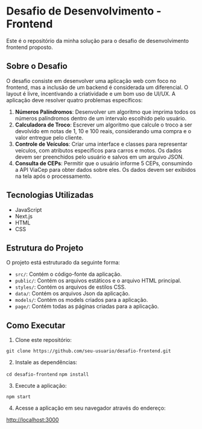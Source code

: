 # Desafio de Desenvolvimento - Frontend

Este é o repositório da minha solução para o desafio de desenvolvimento frontend proposto.

## Sobre o Desafio

O desafio consiste em desenvolver uma aplicação web com foco no frontend, mas a inclusão de um backend é considerada um diferencial. O layout é livre, incentivando a criatividade e um bom uso de UI/UX. A aplicação deve resolver quatro problemas específicos:

1. **Números Palíndromos**: Desenvolver um algoritmo que imprima todos os números palíndromos dentro de um intervalo escolhido pelo usuário.
2. **Calculadora de Troco**: Escrever um algoritmo que calcule o troco a ser devolvido em notas de 1, 10 e 100 reais, considerando uma compra e o valor entregue pelo cliente.
3. **Controle de Veículos**: Criar uma interface e classes para representar veículos, com atributos específicos para carros e motos. Os dados devem ser preenchidos pelo usuário e salvos em um arquivo JSON.
4. **Consulta de CEPs**: Permitir que o usuário informe 5 CEPs, consumindo a API ViaCep para obter dados sobre eles. Os dados devem ser exibidos na tela após o processamento.

## Tecnologias Utilizadas

- JavaScript
- Next.js
- HTML
- CSS

## Estrutura do Projeto

O projeto está estruturado da seguinte forma:

- `src/`: Contém o código-fonte da aplicação.
- `public/`: Contém os arquivos estáticos e o arquivo HTML principal.
- `styles/`: Contém os arquivos de estilos CSS.
- `data/`: Contém os arquivos Json da aplicação.
- `models/`: Contém os models criados para a aplicação.
- `page/`: Contém todas as páginas criadas para a aplicação.

## Como Executar

1. Clone este repositório:

`git clone https://github.com/seu-usuario/desafio-frontend.git`

2. Instale as dependências:

`cd desafio-frontend`
`npm install`

3. Execute a aplicação:

`npm start`

4. Acesse a aplicação em seu navegador através do endereço:

<http://localhost:3000>



